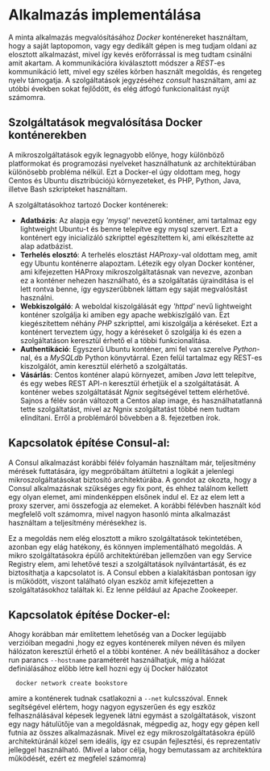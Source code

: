 Alkalmazás implementálása
=========================

A minta alkalmazás megvalósításához *Docker* konténereket használtam, hogy a saját laptopomon, vagy egy dedikált gépen is meg tudjam oldani az elosztott alkalmazást, mivel így kevés erőforrással is meg tudtam csinálni amit akartam. A kommunikációra kiválasztott módszer a *REST*-es kommunikáció lett, mivel egy széles körben használt megoldás, és rengeteg nyelv támogatja. A szolgáltatások jegyzéséhez *consult* használtam, ami az utóbbi években sokat fejlődött, és elég átfogó funkcionalitást nyújt számomra.

Szolgáltatások megvalósítása Docker konténerekben
-------------------------------------------------

A mikroszolgáltatások egyik legnagyobb előnye, hogy különböző platformokat és programozási nyelveket használhatunk az architektúrában különösebb probléma nélkül. Ezt a Docker-el úgy oldottam meg, hogy Centos és Ubuntu disztribúciójú környezeteket, és PHP, Python, Java, illetve Bash szkripteket használtam.

A szolgáltatásokhoz tartozó Docker konténerek:

* **Adatbázis**: Az alapja egy *'mysql'* nevezetű konténer, ami tartalmaz egy lightweight Ubuntu-t és benne telepítve egy mysql szervert. Ezt a konténert egy inicializáló szkripttel egészítettem ki, ami elkészítette az alap adatbázist.
* **Terhelés elosztó**: A terhelés elosztást *HAProxy*-val oldottam meg, amit egy Ubuntu konténerre alapoztam. Létezik egy olyan Docker konténer, ami kifejezetten HAProxy mikroszolgáltatásnak van nevezve, azonban ez a konténer nehezen használható, és a szolgáltatás újraindítása is el lett rontva benne, így egyszerűbbnek láttam egy saját megvalósítást használni.
* **Webkiszolgáló**: A weboldal kiszolgálását egy *'httpd'* nevű lightweight konténer szolgálja ki amiben egy apache webkiszlgáló van. Ezt kiegészítettem néhány *PHP* szkripttel, ami kiszolgálja a kéréseket. Ezt a konténert terveztem úgy, hogy a kéréseket ő szolgálja ki és ezen a szolgáltatáson keresztül érhető el a többi funkcionalitása.
* **Authentikáció**: Egyszerű Ubuntu konténer, ami fel van szerelve *Python*-nal, és a *MySQLdb* Python könyvtárral. Ezen felül tartalmaz egy REST-es kiszolgálót, amin keresztül elérhető a szolgáltatás.
* **Vásárlás**: Centos konténer alapú környezet, amiben *Java* lett telepítve, és egy webes REST API-n keresztül érhetjük el a szolgáltatását. A konténer webes szolgáltatását *Ngnix* segítségével tettem elérhetővé. Sajnos a félév során változott a Centos alap image, és használhatatlanná tette szolgáltatást, mivel az Ngnix szolgáltatást többé nem tudtam elindítani. Erről a problémáról bövebben a 8. fejezetben írok.






Kapcsolatok építése Consul-al:
-----------------------------

A Consul alkalmazást korábbi félév folyamán használtam már, teljesítmény mérések futtatására, így megpróbáltam átültetni a logikát a jelenlegi mikroszolgáltatásokat biztosító architektúrába. A gondot az okozta, hogy a Consul alkalmazásnak szükséges egy fix pont, és ehhez találnom kellett egy olyan elemet, ami mindenképpen elsőnek indul el. Ez az elem lett a proxy szerver, ami összefogja az elemeket. A korábbi félévben használt kód megfelelő volt számomra, mivel nagyon hasonló minta alkalmazást használtam a teljesítmény mérésekhez is.

Ez a megoldás nem elég elosztott a mikro szolgáltatások tekintetében, azonban egy elág hatékony, és könnyen implementálható megoldás. A mikro szolgáltatásokra épülő architektúréban jellemzően van egy Service Registry elem, ami lehetővé teszi a szolgáltatások nyílvántartását, és ez biztosíthatja a kapcsolatot is. A Consul ebben a kialakításban pontosan így is működött, viszont található olyan eszköz amit kifejezetten a szolgáltatásokhoz találtak ki. Ez lenne például az Apache Zookeeper.

Kapcsolatok építése Docker-el:
-----------------------------

Ahogy korábban már említettem lehetőség van a Docker legújabb verzióiban megadni ,hogy ez egyes konténerek milyen néven és milyen hálózaton keresztül érhető el a többi konténer. A név beállításához a docker run parancs `--hostname` paraméterét használhatjuk, míg a hálózat definiálásához előbb létre kell hozni egy új Docker hálózatot
```{docker}
  docker network create bookstore
```
amire a konténerek tudnak csatlakozni a `--net` kulcsszóval. Ennek segítségével elértem, hogy nagyon egyszerűen és egy eszköz felhasználásával képesek legyenek látni egymást a szolgáltatások, viszont egy nagy hátulütője van a megoldásnak, mégpedig az, hogy egy gépen kell futnia az összes alkalmazásnak. Mivel ez egy mikroszolgáltatásokra épülő architektúránál közel sem ideális, így ez csupán fejlesztési, és reprezentatív jelleggel használható. (Mivel a labor célja, hogy bemutassam az architektúra működését, ezért ez megfelel számomra)
